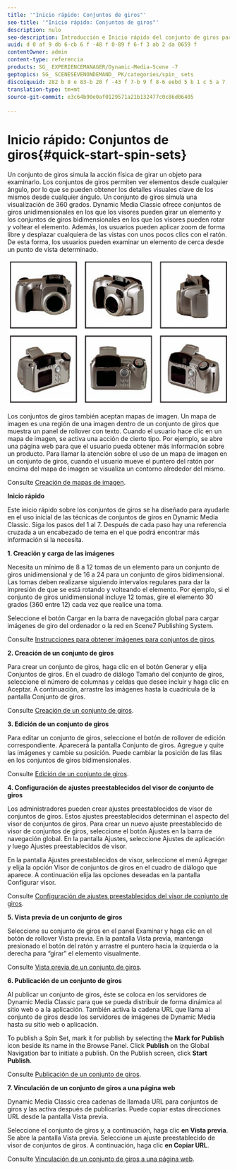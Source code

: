```yaml
---
title: '"Inicio rápido: Conjuntos de giros"'
seo-title: '"Inicio rápido: Conjuntos de giros"'
description: nulo
seo-description: Introducción e Inicio rápido del conjunto de giros para ayudarle a empezar a utilizarlo rápidamente.
uuid: d 0 af 9 db 6-cb 6 f -48 f 0-89 f 6-f 3 ab 2 da 0659 f
contentOwner: admin
content-type: referencia
products: SG_ EXPERIENCEMANAGER/Dynamic-Media-Scene -7
geptopics: SG_ SCENESEVENONDEMAND_ PK/categories/spin_ sets
discoiquuid: 282 b 8 e 83-b 20 f -43 f 7-b 9 f 8-6 eebd 5 b 1 c 5 a 7
translation-type: tm+mt
source-git-commit: e3c64b90e0af0129571a21b132477c0c86d06405

---
```



# Inicio rápido: Conjuntos de giros{#quick-start-spin-sets}

Un conjunto de giros simula la acción física de girar un objeto para examinarlo. Los conjuntos de giros permiten ver elementos desde cualquier ángulo, por lo que se pueden obtener los detalles visuales clave de los mismos desde cualquier ángulo. Un conjunto de giros simula una visualización de 360 grados. Dynamic Media Classic ofrece conjuntos de giros unidimensionales en los que los visores pueden girar un elemento y los conjuntos de giros bidimensionales en los que los visores pueden rotar y voltear el elemento. Además, los usuarios pueden aplicar zoom de forma libre y desplazar cualquiera de las vistas con unos pocos clics con el ratón. De esta forma, los usuarios pueden examinar un elemento de cerca desde un punto de vista determinado.

![Imágenes para un conjunto de giros.](/help/assets/spin_set.png)

Los conjuntos de giros también aceptan mapas de imagen. Un mapa de imagen es una región de una imagen dentro de un conjunto de giros que muestra un panel de rollover con texto. Cuando el usuario hace clic en un mapa de imagen, se activa una acción de cierto tipo. Por ejemplo, se abre una página web para que el usuario pueda obtener más información sobre un producto. Para llamar la atención sobre el uso de un mapa de imagen en un conjunto de giros, cuando el usuario mueve el puntero del ratón por encima del mapa de imagen se visualiza un contorno alrededor del mismo.

Consulte [Creación de mapas de imagen](creating-image-maps.md).

**Inicio rápido**

Este inicio rápido sobre los conjuntos de giros se ha diseñado para ayudarle en el uso inicial de las técnicas de conjuntos de giros en Dynamic Media Classic. Siga los pasos del 1 al 7. Después de cada paso hay una referencia cruzada a un encabezado de tema en el que podrá encontrar más información si la necesita.

**1. Creación y carga de las imágenes**

Necesita un mínimo de 8 a 12 tomas de un elemento para un conjunto de giros unidimensional y de 16 a 24 para un conjunto de giros bidimensional. Las tomas deben realizarse siguiendo intervalos regulares para dar la impresión de que se está rotando y volteando el elemento. Por ejemplo, si el conjunto de giros unidimensional incluye 12 tomas, gire el elemento 30 grados (360 entre 12) cada vez que realice una toma.

Seleccione el botón Cargar en la barra de navegación global para cargar imágenes de giro del ordenador o la red en Scene7 Publishing System. 

Consulte [Instrucciones para obtener imágenes para conjuntos de giros](creating-spin-set.md#guidelines-for-shooting-spin-set-images).

**2. Creación de un conjunto de giros**

Para crear un conjunto de giros, haga clic en el botón Generar y elija Conjuntos de giros. En el cuadro de diálogo Tamaño del conjunto de giros, seleccione el número de columnas y celdas que desee incluir y haga clic en Aceptar. A continuación, arrastre las imágenes hasta la cuadrícula de la pantalla Conjunto de giros.

Consulte [Creación de un conjunto de giros](creating-spin-set.md#creating-a-spin-set).

<!-- 

Comment Type: remark
Last Modified By: unknown unknown 
Last Modified Date: 

<p>See <a href="#UnresolvedLink-sc7_spinsets_sp.xml#WS98ca2e6790647c06-245331fc135ab744793-8000">Including Image Maps in Spin Sets</a> to add clickable, hotspot regions, known as Image Maps, to images in a Spin Set. </p>

 -->

<!-- 

Comment Type: remark
Last Modified By: unknown unknown 
Last Modified Date: 

<p>See also <a href="#UnresolvedLink-sc7_spinsets_sp.xml#WS98ca2e6790647c06229f600f135ab7cc461-8000">Managing InfoPanel content</a>.</p>

 -->

**3. Edición de un conjunto de giros**

Para editar un conjunto de giros, seleccione el botón de rollover de edición correspondiente. Aparecerá la pantalla Conjunto de giros. Agregue y quite las imágenes y cambie su posición. Puede cambiar la posición de las filas en los conjuntos de giros bidimensionales.

Consulte [Edición de un conjunto de giros](creating-spin-set.md#editing-a-spin-set).

**4. Configuración de ajustes preestablecidos del visor de conjunto de giros**

Los administradores pueden crear ajustes preestablecidos de visor de conjuntos de giros. Estos ajustes preestablecidos determinan el aspecto del visor de conjuntos de giros. Para crear un nuevo ajuste preestablecido de visor de conjuntos de giros, seleccione el botón Ajustes en la barra de navegación global. En la pantalla Ajustes, seleccione Ajustes de aplicación y luego Ajustes preestablecidos de visor.

En la pantalla Ajustes preestablecidos de visor, seleccione el menú Agregar y elija la opción Visor de conjuntos de giros en el cuadro de diálogo que aparece. A continuación elija las opciones deseadas en la pantalla Configurar visor. 

Consulte [Configuración de ajustes preestablecidos del visor de conjunto de giros](setting-spin-set-viewer-presets.md#setting-up-spin-set-viewer-presets).

**5. Vista previa de un conjunto de giros**

Seleccione su conjunto de giros en el panel Examinar y haga clic en el botón de rollover Vista previa. En la pantalla Vista previa, mantenga presionado el botón del ratón y arrastre el puntero hacia la izquierda o la derecha para “girar” el elemento visualmente.

Consulte [Vista previa de un conjunto de giros](previewing-spin-set.md#previewing-a-spin-set).

**6. Publicación de un conjunto de giros**

Al publicar un conjunto de giros, éste se coloca en los servidores de Dynamic Media Classic para que se pueda distribuir de forma dinámica al sitio web o a la aplicación. También activa la cadena URL que llama al conjunto de giros desde los servidores de imágenes de Dynamic Media hasta su sitio web o aplicación.

To publish a Spin Set, mark it for publish by selecting the **Mark for Publish** icon beside its name in the Browse Panel. Click **Publish** on the Global Navigation bar to initiate a publish. On the Publish screen, click **Start Publish**.

Consulte [Publicación de un conjunto de giros](publishing-spin-set.md#publishing-a-spin-set).

**7. Vinculación de un conjunto de giros a una página web**

Dynamic Media Classic crea cadenas de llamada URL para conjuntos de giros y las activa después de publicarlas. Puede copiar estas direcciones URL desde la pantalla Vista previa.

Seleccione el conjunto de giros y, a continuación, haga clic **en Vista previa**. Se abre la pantalla Vista previa. Seleccione un ajuste preestablecido de visor de conjuntos de giros. A continuación, haga clic **en Copiar URL**.

Consulte [Vinculación de un conjunto de giros a una página web](linking-spin-set-web-page.md#linking-a-spin-set-to-a-web-page).
